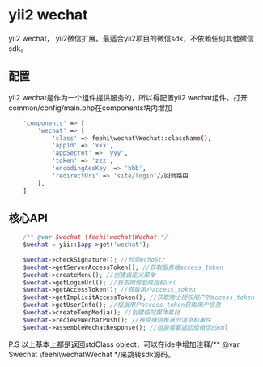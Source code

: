 yii2 wechat
===============================

yii2 wechat， yii2微信扩展。最适合yii2项目的微信sdk，不依赖任何其他微信sdk。

配置
-------------
yii2 wechat是作为一个组件提供服务的，所以得配置yii2 wechat组件。打开common/config/main.php在components块内增加

```bash
    'components' => [
        'wechat' => [
            'class' => feehi\wechat\Wechat::className(),
            'appId' => 'xxx',
            'appSecret' => 'yyy',
            'token' => 'zzz',
            'encodingAesKey' => 'bbb',
            'redirectUri' => 'site/login'//回调路由
        ],
    ]
```


核心API
-------------
```php
    /** @var $wechat \feehi\wechat\Wechat */
    $wechat = yii::$app->get('wechat');
    
    $wechat->checkSignature(); //检验echoStr
    $wechat->getServerAccessToken(); //获取服务端access_token
    $wechat->createMenu(); //创建自定义菜单
    $wechat->getLoginUrl(); //获取微信登陆授权url
    $wechat->getAccessToken(); //获取用户access_token
    $wechat->getImplicitAccessToken(); //获取隐士授权用户的access_token
    $wechat->getUserInfo(); //根据用户access_token获取用户信息
    $wechat->createTempMedia(); //创建临时媒体素材
    $wechat->recieveWechatPush(); //接受微信推送的消息和事件
    $wechat->assembleWechatResponse(); //组装需要返回给微信的xml
```

P.S 以上基本上都是返回stdClass object，可以在ide中增加注释/** @var $wechat \feehi\wechat\Wechat */来跳转sdk源码。
